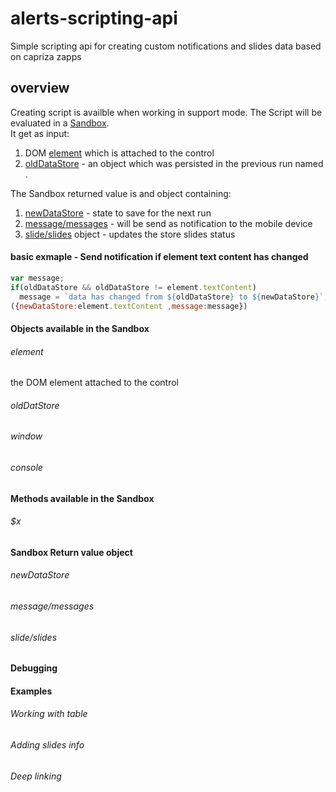 # alerts-scripting-api
Simple scripting api for creating custom notifications and slides data based on capriza zapps

## overview
Creating script is availble when working in support mode. 
The Script will be evaluated in a [Sandbox](https://developer.mozilla.org/en-US/docs/Mozilla/Tech/XPCOM/Language_Bindings/Components.utils.evalInSandbox).  
It get as input:  
1. DOM [element](#element) which is attached to the control 
2. [oldDataStore](#olddatastore) - an object which was persisted in the previous run named . 

The Sandbox returned value is and object containing:  
1. [newDataStore](#newdatastore) - state to save for the next run
2. [message/messages](#messagemessages) - will be send as notification to the mobile device
3. [slide/slides](#slideslides) object - updates the store slides status

#### basic exmaple - Send notification if element text content has changed
```javascript
var message;
if(oldDataStore && oldDataStore != element.textContent)
  message = `data has changed from ${oldDataStore} to ${newDataStore}`;
({newDataStore:element.textContent ,message:message})
```
#### Objects available in the Sandbox
###### element
the DOM element attached to the control
###### oldDatStore
    
###### window
###### console
#### Methods available in the Sandbox
###### $x
#### Sandbox Return value object
###### newDataStore
###### message/messages
###### slide/slides
#### Debugging
#### Examples 
###### Working with table
###### Adding slides info
###### Deep linking 
